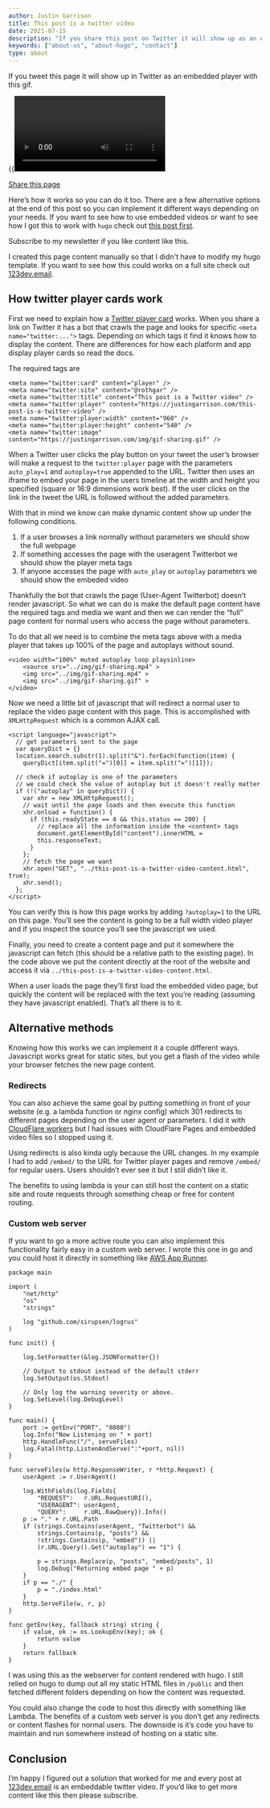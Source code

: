 ```yaml
---
author: Justin Garrison
title: This post is a twitter video
date: 2021-07-15
description: "If you share this post on Twitter it will show up as an embedded video"
keywords: ["about-us", "about-hugo", "contact"]
type: about
---
```


If you tweet this page it will show up in Twitter as an embedded player with this gif.

{{<video>}}

[ Share this page](https://twitter.com/intent/tweet?via=rothgar&url=https://www.justingarrison.com/this-post-is-a-twitter-video.html)

Here’s how it works so you can do it too. There are a few alternative options at the end of this post so you can implement it different ways depending on your needs. If you want to see how to use embedded videos or want to see how I got this to work with `hugo` check out [this post first](https://justingarrison.com/blog/2021-06-04-making-123dev-website/).

Subscribe to my newsletter if you like content like this.

I created this page content manually so that I didn't have to modify my hugo template. If you want to see how this could works on a full site check out [123dev.email](https://123dev.email/).

## How twitter player cards work

First we need to explain how a [Twitter player card](https://developer.twitter.com/en/docs/twitter-for-websites/cards/overview/player-card) works. When you share a link on Twitter it has a bot that crawls the page and looks for specific `<meta name="twitter:...">` tags. Depending on which tags it find it knows how to display the content. There are differences for how each platform and app display player cards so read the docs.

The required tags are

```
<meta name="twitter:card" content="player" />
<meta name="twitter:site" content="@rothgar" />
<meta name="twitter:title" content="This post is a Twitter video" />
<meta name="twitter:player" content="https://justingarrison.com/this-post-is-a-twitter-video" />
<meta name="twitter:player:width" content="960" />
<meta name="twitter:player:height" content="540" />
<meta name="twitter:image" content="https://justingarrison.com/img/gif-sharing.gif" />
```

When a Twitter user clicks the play button on your tweet the user’s browser will make a request to the `twitter:player` page with the parameters `auto_play=1` and `autoplay=true` appended to the URL. Twitter then uses an iframe to embed your page in the users timeline at the width and height you specified (square or 16:9 dimensions work best). If the user clicks on the link in the tweet the URL is followed without the added parameters.

With that in mind we know can make dynamic content show up under the following conditions.

1. If a user browses a link normally without parameters we should show the full webpage
2. If something accesses the page with the useragent Twitterbot we should show the player meta tags
3. If anyone accesses the page with `auto_play` or `autoplay` parameters we should show the embeded video

Thankfully the bot that crawls the page (User-Agent Twitterbot) doesn’t render javascript. So what we can do is make the default page content have the required tags and media we want and then we can render the “full” page content for normal users who access the page without parameters.

To do that all we need is to combine the meta tags above with a media player that takes up 100% of the page and autoplays without sound.

```
<video width="100%" muted autoplay loop playsinline>
    <source src="../img/gif-sharing.mp4" >
    <img src="../img/gif-sharing.mp4" >
    <img src="../img/gif-sharing.gif" >
</video>
```

Now we need a little bit of javascript that will redirect a normal user to replace the video page content with this page. This is accomplished with `XMLHttpRequest` which is a common AJAX call.

```
<script language="javascript">
  // get parameters sent to the page
  var queryDict = {}
  location.search.substr(1).split("&").forEach(function(item) {
    queryDict[item.split("=")[0]] = item.split("=")[1]});

  // check if autoplay is one of the parameters
  // we could check the value of autoplay but it doesn't really matter
  if (!("autoplay" in queryDict)) {
    var xhr = new XMLHttpRequest();
    // wait until the page loads and then execute this function
    xhr.onload = function() {
      if (this.readyState == 4 && this.status == 200) {
        // replace all the information inside the <content> tags
        document.getElementById("content").innerHTML =
        this.responseText;
      }
    };
    // fetch the page we want
    xhr.open("GET", "../this-post-is-a-twitter-video-content.html", true);
    xhr.send();
  };
</script>
```

You can verify this is how this page works by adding `?autoplay=1` to the URL on this page. You’ll see the content is going to be a full width video player and if you inspect the source you’ll see the javascript we used.

Finally, you need to create a content page and put it somewhere the javascript can fetch (this should be a relative path to the existing page). In the code above we put the content directly at the root of the website and access it via `../this-post-is-a-twitter-video-content.html`.

When a user loads the page they’ll first load the embedded video page, but quickly the content will be replaced with the text you’re reading (assuming they have javascript enabled). That’s all there is to it.

## Alternative methods

Knowing how this works we can implement it a couple different ways. Javascript works great for static sites, but you get a flash of the video while your browser fetches the new page content.

### Redirects

You can also achieve the same goal by putting something in front of your website (e.g. a lambda function or nginx config) which 301 redirects to different pages depending on the user agent or parameters. I did it with [CloudFlare workers](https://github.com/rothgar/123dev-workers/blob/main/index.js) but I had issues with CloudFlare Pages and embedded video files so I stopped using it.

Using redirects is also kinda ugly because the URL changes. In my example I had to add `/embed/` to the URL for Twitter player pages and remove `/embed/` for regular users. Users shouldn’t ever see it but I still didn’t like it.

The benefits to using lambda is your can still host the content on a static site and route requests through something cheap or free for content routing.

### Custom web server

If you want to go a more active route you can also implement this functionality fairly easy in a custom web server. I wrote this one in go and you could host it directly in something like [AWS App Runner](https://aws.amazon.com/apprunner/).

```
package main

import (
	"net/http"
	"os"
	"strings"

	log "github.com/sirupsen/logrus"
)

func init() {

	log.SetFormatter(&log.JSONFormatter{})

	// Output to stdout instead of the default stderr
	log.SetOutput(os.Stdout)

	// Only log the warning severity or above.
	log.SetLevel(log.DebugLevel)
}

func main() {
	port := getEnv("PORT", "8080")
	log.Info("Now Listening on " + port)
	http.HandleFunc("/", serveFiles)
	log.Fatal(http.ListenAndServe(":"+port, nil))
}

func serveFiles(w http.ResponseWriter, r *http.Request) {
	userAgent := r.UserAgent()

	log.WithFields(log.Fields{
		"REQUEST":   r.URL.RequestURI(),
		"USERAGENT": userAgent,
		"QUERY":     r.URL.RawQuery}).Info()
	p := "." + r.URL.Path
	if (strings.Contains(userAgent, "Twitterbot") &&
		strings.Contains(p, "posts") &&
		!strings.Contains(p, "embed")) ||
		(r.URL.Query().Get("autoplay") == "1") {

		p = strings.Replace(p, "posts", "embed/posts", 1)
		log.Debug("Returning embed page " + p)
	}
	if p == "./" {
		p = "./index.html"
	}
	http.ServeFile(w, r, p)
}

func getEnv(key, fallback string) string {
	if value, ok := os.LookupEnv(key); ok {
		return value
	}
	return fallback
}
```

I was using this as the webserver for content rendered with hugo. I still relied on hugo to dump out all my static HTML files in `/public` and then fetched different folders depending on how the content was requested.

You could also change the code to host this directly with something like Lambda. The benefits of a custom web server is you don’t get any redirects or content flashes for normal users. The downside is it’s code you have to maintain and run somewhere instead of hosting on a static site.

## Conclusion

I’m happy I figured out a solution that worked for me and every post at [123dev.email](https://123dev.email/) is an embeddable twitter video. If you’d like to get more content like this then please subscribe.
